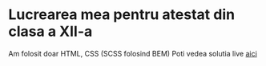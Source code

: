 # Lucrearea mea pentru atestat din clasa a XII-a
Am folosit doar HTML, CSS (SCSS folosind BEM)
Poti vedea solutia live [aici](https://devmarc3l.github.io/Atestat/)
